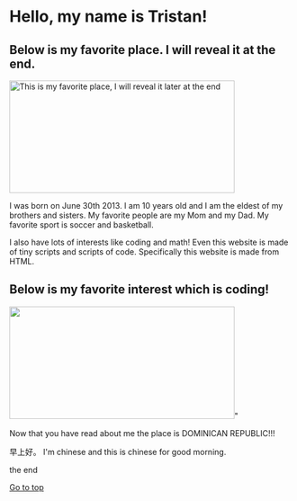 <!DOCTYPE html>
<html lang="en">
<head>
  <meta charset="UTF-8">
  <meta name="viewport" content="width=device-width, initial-scale=1.0">
</head>
<body>
  <h1>Hello, my name is Tristan!</h1>
  <h2> Below is my favorite place. I will reveal it at the end.</h2>
  <img src="https://a.cdn-hotels.com/gdcs/production5/d1970/670862fb-f5c0-4279-822e-3e370e5d1342.jpg"
   alt = "This is my favorite place, I will reveal it later at the end" 
  width = "400" Height = "200"/>
  <p> I was born on June 30th 2013. I am 10 years old and I am the eldest of my brothers and sisters. 
    My favorite people are my Mom and my Dad. My favorite sport is soccer and basketball.</p>
    <p> I also have lots of interests like coding and math! Even this website is made of tiny scripts and scripts of code. Specifically this website is
        made from HTML.
    </p>
    <H2>Below is my favorite interest which is coding!</H2>
  <img src="https://encrypted-tbn0.gstatic.com/images?q=tbn:ANd9GcT824xdL-YFiRLDWyPesc0a9lhyVFXpRSB3_PP0k4e_oQ&s" width = " 400" Height = "200"/>"
  <p>Now that you have read about me the place is DOMINICAN REPUBLIC!!!</p>
  <div class="text-container">
    <div class="content hideContent">
        早上好。
      I'm chinese and this is chinese for good morning.
        <p>the end</p>
        </ul>
    </div>
    <div class="Go to top">
        <a href="#">Go to top</a>
    </div>    
</div>
</body>
</html>
